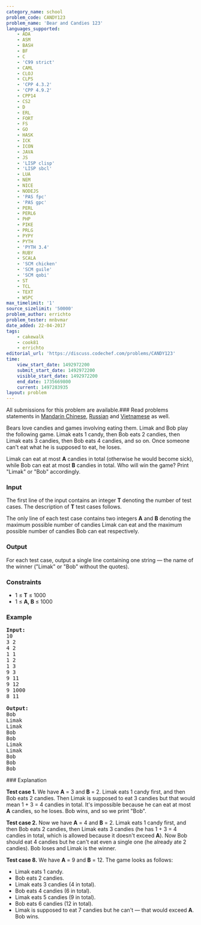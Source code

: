 ```yaml
---
category_name: school
problem_code: CANDY123
problem_name: 'Bear and Candies 123'
languages_supported:
    - ADA
    - ASM
    - BASH
    - BF
    - C
    - 'C99 strict'
    - CAML
    - CLOJ
    - CLPS
    - 'CPP 4.3.2'
    - 'CPP 4.9.2'
    - CPP14
    - CS2
    - D
    - ERL
    - FORT
    - FS
    - GO
    - HASK
    - ICK
    - ICON
    - JAVA
    - JS
    - 'LISP clisp'
    - 'LISP sbcl'
    - LUA
    - NEM
    - NICE
    - NODEJS
    - 'PAS fpc'
    - 'PAS gpc'
    - PERL
    - PERL6
    - PHP
    - PIKE
    - PRLG
    - PYPY
    - PYTH
    - 'PYTH 3.4'
    - RUBY
    - SCALA
    - 'SCM chicken'
    - 'SCM guile'
    - 'SCM qobi'
    - ST
    - TCL
    - TEXT
    - WSPC
max_timelimit: '1'
source_sizelimit: '50000'
problem_author: errichto
problem_tester: mnbvmar
date_added: 22-04-2017
tags:
    - cakewalk
    - cook81
    - errichto
editorial_url: 'https://discuss.codechef.com/problems/CANDY123'
time:
    view_start_date: 1492972200
    submit_start_date: 1492972200
    visible_start_date: 1492972200
    end_date: 1735669800
    current: 1497283935
layout: problem
---
```

All submissions for this problem are available.###  Read problems statements in [Mandarin Chinese](http://www.codechef.com/download/translated/COOK81/mandarin/CANDY123.pdf), [Russian](http://www.codechef.com/download/translated/COOK81/russian/CANDY123.pdf) and [Vietnamese](http://www.codechef.com/download/translated/COOK81/vietnamese/CANDY123.pdf) as well.

Bears love candies and games involving eating them. Limak and Bob play the following game. Limak eats 1 candy, then Bob eats 2 candies, then Limak eats 3 candies, then Bob eats 4 candies, and so on. Once someone can't eat what he is supposed to eat, he loses.

Limak can eat at most **A** candies in total (otherwise he would become sick), while Bob can eat at most **B** candies in total. Who will win the game? Print "Limak" or "Bob" accordingly.

### Input

The first line of the input contains an integer **T** denoting the number of test cases. The description of **T** test cases follows.

The only line of each test case contains two integers **A** and **B** denoting the maximum possible number of candies Limak can eat and the maximum possible number of candies Bob can eat respectively.

### Output

For each test case, output a single line containing one string — the name of the winner ("Limak" or "Bob" without the quotes).

### Constraints

- 1 ≤ **T** ≤ 1000
- 1 ≤ **A, B** ≤ 1000

### Example

<pre><b>Input:</b>
10
3 2
4 2
1 1
1 2
1 3
9 3
9 11
9 12
9 1000
8 11

<b>Output:</b>
Bob
Limak
Limak
Bob
Bob
Limak
Limak
Bob
Bob
Bob
</pre>### Explanation

**Test case 1.** We have **A** = 3 and **B** = 2. Limak eats 1 candy first, and then Bob eats 2 candies. Then Limak is supposed to eat 3 candies but that would mean 1 + 3 = 4 candies in total. It's impossible because he can eat at most **A** candies, so he loses. Bob wins, and so we print "Bob".

**Test case 2.** Now we have **A** = 4 and **B** = 2. Limak eats 1 candy first, and then Bob eats 2 candies, then Limak eats 3 candies (he has 1 + 3 = 4 candies in total, which is allowed because it doesn't exceed **A**). Now Bob should eat 4 candies but he can't eat even a single one (he already ate 2 candies). Bob loses and Limak is the winner.

**Test case 8.** We have **A** = 9 and **B** = 12. The game looks as follows:

- Limak eats 1 candy.
- Bob eats 2 candies.
- Limak eats 3 candies (4 in total).
- Bob eats 4 candies (6 in total).
- Limak eats 5 candies (9 in total).
- Bob eats 6 candies (12 in total).
- Limak is supposed to eat 7 candies but he can't — that would exceed **A**. Bob wins.
